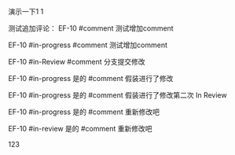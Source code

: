演示一下1
1

测试追加评论：
EF-10 #comment 测试增加comment

EF-10 #in-progress #comment 测试增加comment

EF-10 #in-Review #comment 分支提交修改

EF-10 #in-progress  是的 #comment 假装进行了修改

EF-10 #in-progress  是的 #comment 假装进行了修改第二次
In Review

EF-10 #in-progress  是的 #comment 重新修改吧

EF-10 #in-review  是的 #comment 重新修改吧

123


